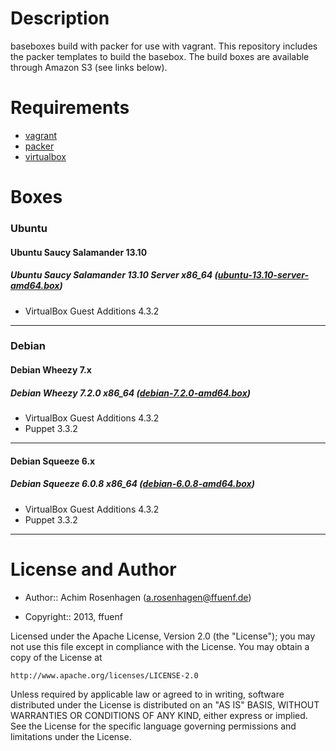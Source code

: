 Description
===========

baseboxes build with packer for use with vagrant.
This repository includes the packer templates to build the basebox.
The build boxes are available through Amazon S3 (see links below).

Requirements
============

* [vagrant](http://vagrantup.com)
* [packer](http://packer.io)
* [virtualbox](https://www.virtualbox.org/)

Boxes
=====

### Ubuntu
#### Ubuntu Saucy Salamander 13.10
##### Ubuntu Saucy Salamander 13.10 Server x86_64 ([ubuntu-13.10-server-amd64.box](https://s3-eu-west-1.amazonaws.com/srt-vagrant-boxes/ubuntu-13.10-server-amd64.box))
* VirtualBox Guest Additions 4.3.2

---

### Debian
#### Debian Wheezy 7.x
##### Debian Wheezy 7.2.0 x86_64 ([debian-7.2.0-amd64.box](https://s3-eu-west-1.amazonaws.com/srt-vagrant-boxes/debian-7.2.0-amd64.box))
* VirtualBox Guest Additions 4.3.2
* Puppet 3.3.2

---

#### Debian Squeeze 6.x
##### Debian Squeeze 6.0.8 x86_64 ([debian-6.0.8-amd64.box](https://s3-eu-west-1.amazonaws.com/srt-vagrant-boxes/debian-6.0.8-amd64.box))
* VirtualBox Guest Additions 4.3.2
* Puppet 3.3.2

---

License and Author
==================

- Author:: Achim Rosenhagen (<a.rosenhagen@ffuenf.de>)

- Copyright:: 2013, ffuenf

Licensed under the Apache License, Version 2.0 (the "License");
you may not use this file except in compliance with the License.
You may obtain a copy of the License at

    http://www.apache.org/licenses/LICENSE-2.0

Unless required by applicable law or agreed to in writing, software
distributed under the License is distributed on an "AS IS" BASIS,
WITHOUT WARRANTIES OR CONDITIONS OF ANY KIND, either express or implied.
See the License for the specific language governing permissions and
limitations under the License.
